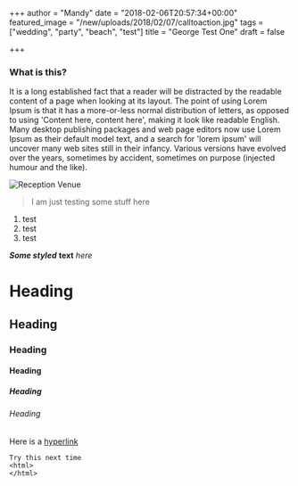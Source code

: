 +++
author = "Mandy"
date = "2018-02-06T20:57:34+00:00"
featured_image = "/new/uploads/2018/02/07/calltoaction.jpg"
tags = ["wedding", "party", "beach", "test"]
title = "George Test One"
draft = false

+++
### What is this?

It is a long established fact that a reader will be distracted by the readable content of a page when looking at its layout. The point of using Lorem Ipsum is that it has a more-or-less normal distribution of letters, as opposed to using 'Content here, content here', making it look like readable English. Many desktop publishing packages and web page editors now use Lorem Ipsum as their default model text, and a search for 'lorem ipsum' will uncover many web sites still in their infancy. Various versions have evolved over the years, sometimes by accident, sometimes on purpose (injected humour and the like).

![Reception Venue](/new/uploads/2018/02/07/services-ceremony-venues.jpg "Reception Venue")

> I am just testing some stuff here

1. test
2. test
3. test

**_Some styled_** **text** _here_

# Heading

## Heading

### Heading

#### Heading

##### Heading

###### Heading

Here is a [hyperlink](www.google.com)

    Try this next time
    <html>
    </html>
